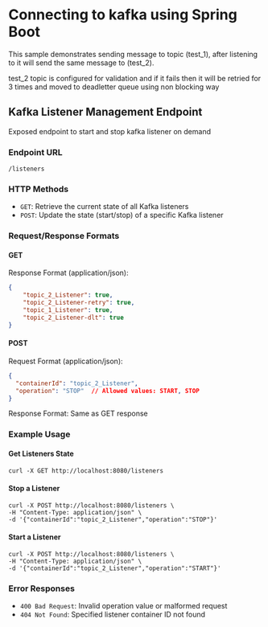 # Connecting to kafka using Spring Boot

This sample demonstrates sending message to topic (test_1), after listening to it will send the same message to (test_2).

test_2 topic is configured for validation and if it fails then it will be retried for 3 times and moved to deadletter queue using non blocking way

## Kafka Listener Management Endpoint

Exposed endpoint to start and stop kafka listener on demand

### Endpoint URL
`/listeners`

### HTTP Methods
- `GET`: Retrieve the current state of all Kafka listeners
- `POST`: Update the state (start/stop) of a specific Kafka listener

### Request/Response Formats

#### GET
Response Format (application/json):
```json
{
    "topic_2_Listener": true,
    "topic_2_Listener-retry": true,
    "topic_1_Listener": true,
    "topic_2_Listener-dlt": true
}
```
#### POST
Request Format (application/json):

```json
{
  "containerId": "topic_2_Listener",
  "operation": "STOP"  // Allowed values: START, STOP
}
```
 
Response Format: Same as GET response
 
### Example Usage

#### Get Listeners State

```shell
curl -X GET http://localhost:8080/listeners
```
 
#### Stop a Listener
```shell
curl -X POST http://localhost:8080/listeners \
-H "Content-Type: application/json" \
-d '{"containerId":"topic_2_Listener","operation":"STOP"}'
```

#### Start a Listener
```shell
curl -X POST http://localhost:8080/listeners \
-H "Content-Type: application/json" \
-d '{"containerId":"topic_2_Listener","operation":"START"}'
```
 
### Error Responses
- `400 Bad Request`: Invalid operation value or malformed request
- `404 Not Found`: Specified listener container ID not found
